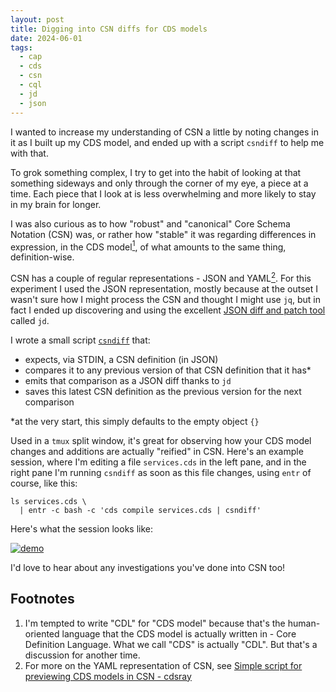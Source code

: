 ```yaml
---
layout: post
title: Digging into CSN diffs for CDS models
date: 2024-06-01
tags:
  - cap
  - cds
  - csn
  - cql
  - jd
  - json
---
```

I wanted to increase my understanding of CSN a little by noting changes in it as I built up my CDS model, and ended up with a script `csndiff` to help me with that.

To grok something complex, I try to get into the habit of looking at that something sideways and only through the corner of my eye, a piece at a time. Each piece that I look at is less overwhelming and more likely to stay in my brain for longer.

I was also curious as to how "robust" and "canonical" Core Schema Notation (CSN) was, or rather how "stable" it was regarding differences in expression, in the CDS model[<sup>1</sup>](#footnotes), of what amounts to the same thing, definition-wise. 

CSN has a couple of regular representations - JSON and YAML[<sup>2</sup>](#footnotes). For this experiment I used the JSON representation, mostly because at the outset I wasn't sure how I might process the CSN and thought I might use `jq`, but in fact I ended up discovering and using the excellent [JSON diff and patch tool](https://github.com/josephburnett/jd) called `jd`.

I wrote a small script [`csndiff`](https://github.com/qmacro/dotfiles/blob/main/scripts/csndiff) that:

- expects, via STDIN, a CSN definition (in JSON)
- compares it to any previous version of that CSN definition that it has\*
- emits that comparison as a JSON diff thanks to `jd`
- saves this latest CSN definition as the previous version for the next comparison

\*at the very start, this simply defaults to the empty object `{}`

Used in a `tmux` split window, it's great for observing how your CDS model changes and additions are actually "reified" in CSN. Here's an example session, where I'm editing a file `services.cds` in the left pane, and in the right pane I'm running `csndiff` as soon as this file changes, using `entr` of course, like this:

```shell
ls services.cds \
  | entr -c bash -c 'cds compile services.cds | csndiff'
```

Here's what the session looks like:

[![demo](/images/2024/06/csndiff.gif)](/images/2024/06/csndiff.mp4)

I'd love to hear about any investigations you've done into CSN too!

<a name="footnotes"></a>
## Footnotes

1) I'm tempted to write "CDL" for "CDS model" because that's the human-oriented language that the CDS model is actually written in - Core Definition Language. What we call "CDS" is actually "CDL". But that's a discussion for another time.
2) For more on the YAML representation of CSN, see [Simple script for previewing CDS models in CSN - cdsray](https://qmacro.org/blog/posts/2024/04/17/simple-script-for-previewing-cds-models-in-csn-cdsray/)
